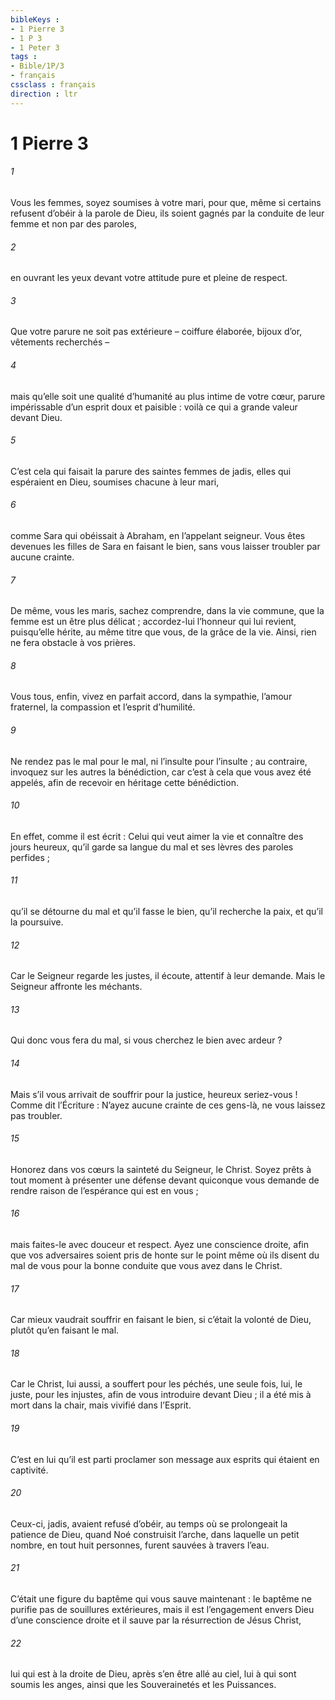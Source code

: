 ```yaml
---
bibleKeys : 
- 1 Pierre 3
- 1 P 3
- 1 Peter 3
tags : 
- Bible/1P/3
- français
cssclass : français
direction : ltr
---
```


# 1 Pierre 3

###### 1
Vous les femmes, soyez soumises à votre mari, pour que, même si certains refusent d’obéir à la parole de Dieu, ils soient gagnés par la conduite de leur femme et non par des paroles,
###### 2
en ouvrant les yeux devant votre attitude pure et pleine de respect.
###### 3
Que votre parure ne soit pas extérieure – coiffure élaborée, bijoux d’or, vêtements recherchés –
###### 4
mais qu’elle soit une qualité d’humanité au plus intime de votre cœur, parure impérissable d’un esprit doux et paisible : voilà ce qui a grande valeur devant Dieu.
###### 5
C’est cela qui faisait la parure des saintes femmes de jadis, elles qui espéraient en Dieu, soumises chacune à leur mari,
###### 6
comme Sara qui obéissait à Abraham, en l’appelant seigneur. Vous êtes devenues les filles de Sara en faisant le bien, sans vous laisser troubler par aucune crainte.
###### 7
De même, vous les maris, sachez comprendre, dans la vie commune, que la femme est un être plus délicat ; accordez-lui l’honneur qui lui revient, puisqu’elle hérite, au même titre que vous, de la grâce de la vie. Ainsi, rien ne fera obstacle à vos prières.
###### 8
Vous tous, enfin, vivez en parfait accord, dans la sympathie, l’amour fraternel, la compassion et l’esprit d’humilité.
###### 9
Ne rendez pas le mal pour le mal, ni l’insulte pour l’insulte ; au contraire, invoquez sur les autres la bénédiction, car c’est à cela que vous avez été appelés, afin de recevoir en héritage cette bénédiction.
###### 10
En effet, comme il est écrit :
Celui qui veut aimer la vie
et connaître des jours heureux,
qu’il garde sa langue du mal
et ses lèvres des paroles perfides ;
###### 11
qu’il se détourne du mal et qu’il fasse le bien,
qu’il recherche la paix, et qu’il la poursuive.
###### 12
Car le Seigneur regarde les justes,
il écoute, attentif à leur demande.
Mais le Seigneur affronte les méchants.
###### 13
Qui donc vous fera du mal, si vous cherchez le bien avec ardeur ?
###### 14
Mais s’il vous arrivait de souffrir pour la justice, heureux seriez-vous ! Comme dit l’Écriture : N’ayez aucune crainte de ces gens-là, ne vous laissez pas troubler.
###### 15
Honorez dans vos cœurs la sainteté du Seigneur, le Christ. Soyez prêts à tout moment à présenter une défense devant quiconque vous demande de rendre raison de l’espérance qui est en vous ;
###### 16
mais faites-le avec douceur et respect. Ayez une conscience droite, afin que vos adversaires soient pris de honte sur le point même où ils disent du mal de vous pour la bonne conduite que vous avez dans le Christ.
###### 17
Car mieux vaudrait souffrir en faisant le bien, si c’était la volonté de Dieu, plutôt qu’en faisant le mal.
###### 18
Car le Christ, lui aussi,
a souffert pour les péchés, une seule fois,
lui, le juste, pour les injustes,
afin de vous introduire devant Dieu ;
il a été mis à mort dans la chair,
mais vivifié dans l’Esprit.
###### 19
C’est en lui qu’il est parti proclamer son message
aux esprits qui étaient en captivité.
###### 20
Ceux-ci, jadis, avaient refusé d’obéir, au temps où se prolongeait la patience de Dieu, quand Noé construisit l’arche, dans laquelle un petit nombre, en tout huit personnes, furent sauvées à travers l’eau.
###### 21
C’était une figure du baptême qui vous sauve maintenant : le baptême ne purifie pas de souillures extérieures, mais il est l’engagement envers Dieu d’une conscience droite et il sauve par la résurrection de Jésus Christ,
###### 22
lui qui est à la droite de Dieu, après s’en être allé au ciel, lui à qui sont soumis les anges, ainsi que les Souverainetés et les Puissances.
